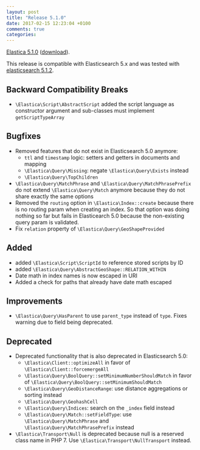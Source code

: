 ```yaml
---
layout: post
title: "Release 5.1.0"
date: 2017-02-15 12:23:04 +0100
comments: true
categories:
---
```


[Elastica 5.1.0](https://github.com/ruflin/Elastica/tree/5.1.0) ([download](https://github.com/ruflin/Elastica/releases/tag/5.1.0)).

This release is compatible with Elasticsearch 5.x and was tested with [elasticsearch 5.1.2](https://www.elastic.co/guide/en/elasticsearch/reference/5.1/release-notes-5.1.2.html).


## Backward Compatibility Breaks

- `\Elastica\Script\AbstractScript` added the script language as constructor argument and sub-classes must implement `getScriptTypeArray`

## Bugfixes

- Removed features that do not exist in Elasticsearch 5.0 anymore:
  - `ttl` and `timestamp` logic: setters and getters in documents and mapping
  - `\Elastica\Query\Missing`: negate `\Elastica\Query\Exists` instead
  - `\Elastica\Query\TopChildren`
- `\Elastica\Query\MatchPhrase` and `\Elastica\Query\MatchPhrasePrefix` do not extend `\Elastica\Query\Match` anymore because they do not share exactly the same options
- Removed the `routing` option in `\Elastica\Index::create` because there is no routing param when creating an index. So that option was doing nothing so far but fails in Elasticearch 5.0 because the non-existing query param is validated.
- Fix `relation` property of `\Elastica\Query\GeoShapeProvided`

## Added

- added `\Elastica\Script\ScriptId` to reference stored scripts by ID
- added `\Elastica\Query\AbstractGeoShape::RELATION_WITHIN`
- Date math in index names is now escaped in URI
- Added a check for paths that already have date math escaped

## Improvements

- `\Elastica\Query\HasParent` to use `parent_type` instead of `type`. Fixes warning due to field being deprecated.

## Deprecated

- Deprecated functionality that is also deprecated in Elasticsearch 5.0:
  - `\Elastica\Client::optimizeAll` in favor of `\Elastica\Client::forcemergeAll`
  - `\Elastica\Query\BoolQuery::setMinimumNumberShouldMatch` in favor of `\Elastica\Query\BoolQuery::setMinimumShouldMatch`
  - `\Elastica\Query\GeoDistanceRange`: use distance aggregations or sorting instead
  - `\Elastica\Query\GeohashCell`
  - `\Elastica\Query\Indices`: search on the `_index` field instead
  - `\Elastica\Query\Match::setFieldType`: use `\Elastica\Query\MatchPhrase` and `\Elastica\Query\MatchPhrasePrefix` instead
- `\Elastica\Transport\Null` is deprecated because null is a reserved class name in PHP 7. Use `\Elastica\Transport\NullTransport` instead.
